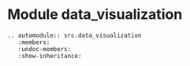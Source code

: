 # Module data_visualization

```{eval-rst}
.. automodule:: src.data_visualization
   :members:
   :undoc-members:
   :show-inheritance: